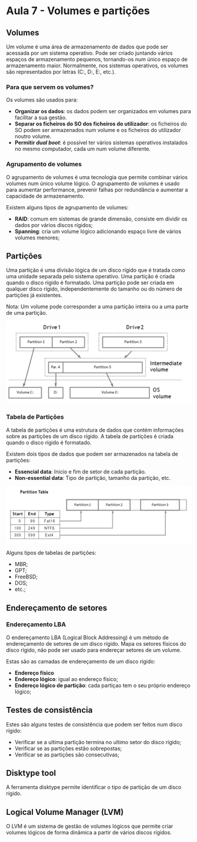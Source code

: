 # Aula 7 - Volumes e partições

## Volumes

Um volume é uma área de armazenamento de dados que pode ser acessada por um sistema operativo. Pode ser criado juntando vários espaços de armazenamento pequenos, tornando-os num único espaço de armazenamento maior. Normalmente, nos sistemas operativos, os volumes são representados por letras (C:, D:, E:, etc.).

### Para que servem os volumes?

Os volumes são usados para:

- **Organizar os dados**: os dados podem ser organizados em volumes para facilitar a sua gestão.
- **Separar os ficheiros do SO dos ficheiros do utilizador**: os ficheiros do SO podem ser armazenados num volume e os ficheiros do utilizador noutro volume.
- **Permitir *dual boot***: é possível ter vários sistemas operativos instalados no mesmo computador, cada um num volume diferente.

### Agrupamento de volumes

O agrupamento de volumes é uma tecnologia que permite combinar vários volumes num único volume lógico. O agrupamento de volumes é usado para aumentar performance, prevenir falhas por redundância e aumentar a capacidade de armazenamento.

Existem alguns tipos de agrupamento de volumes:
- **RAID**: comum em sistemas de grande dimensão, consiste em dividir os dados por vários discos rígidos;
- **Spanning**: cria um volume lógico adicionando espaço livre de vários volumes menores;

## Partições

Uma partição é uma divisão lógica de um disco rígido que é tratada como uma unidade separada pelo sistema operativo. Uma partição é criada quando o disco rígido é formatado. Uma partição pode ser criada em qualquer disco rígido, independentemente do tamanho ou do número de partições já existentes.

Nota: Um volume pode corresponder a uma partição inteira ou a uma parte de uma partição.

![Partições e Volumes](images/particao_volumes.png)

### Tabela de Partições

A tabela de partições é uma estrutura de dados que contém informações sobre as partições de um disco rígido. A tabela de partições é criada quando o disco rígido é formatado. 

Existem dois tipos de dados que podem ser armazenados na tabela de partições:
- **Essencial data**: Inicio e fim de setor de cada partição.
- **Non-essential data**: Tipo de partição, tamanho da partição, etc.

![Tabela de Partições](images/tabela_de_particao.png)

Alguns tipos de tabelas de partições:
- MBR;
- GPT;
- FreeBSD;
- DOS;
- etc.;

## Endereçamento de setores

### Endereçamento LBA

O endereçamento LBA (Logical Block Addressing) é um método de endereçamento de setores de um disco rígido. Mapa os setores físicos do disco rígido, não pode ser usado para endereçar setores de um volume.

Estas são as camadas de endereçamento de um disco rígido:
- **Endereço físico**
- **Endereço lógico**: igual ao endereço físico;
- **Endereço lógico de partição**: cada partiçao tem o seu próprio endereço lógico;

## Testes de consistência
Estes são alguns testes de consistência que podem ser feitos num disco rígido:
- Verificar se a ultima partição termina no ultimo setor do disco rígido;
- Verificar se as partições estão sobrepostas;
- Verificar se as partições são consecutivas;

## Disktype tool

A ferramenta disktype permite identificar o tipo de partição de um disco rígido.

## Logical Volume Manager (LVM)

O LVM é um sistema de gestão de volumes lógicos que permite criar volumes lógicos de forma dinâmica a partir de vários discos rígidos.
